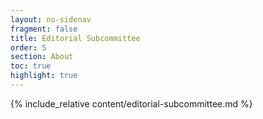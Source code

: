 ```yaml
---
layout: no-sidenav
fragment: false
title: Editorial Subcommittee
order: 5
section: About
toc: true
highlight: true
---
```


{% include_relative content/editorial-subcommittee.md %}
